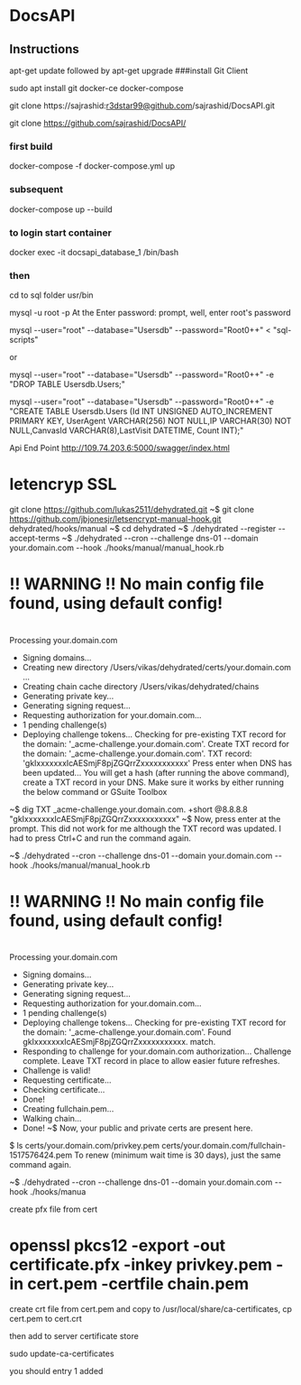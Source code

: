 # DocsAPI

## Instructions
apt-get update
followed by
apt-get upgrade
###install Git Client

sudo apt install git docker-ce docker-compose


git clone https://sajrashid:r3dstar99@github.com/sajrashid/DocsAPI.git

git clone https://github.com/sajrashid/DocsAPI/

### first build

docker-compose -f docker-compose.yml up

### subsequent
docker-compose up --build


### to login start container

docker exec -it docsapi_database_1 /bin/bash

### then

cd to sql folder usr/bin

mysql -u root -p At the Enter password: prompt, well, enter root's password

 mysql --user="root" --database="Usersdb" --password="Root0++" < "sql-scripts"

 or

 mysql --user="root" --database="Usersdb" --password="Root0++" -e "DROP TABLE Usersdb.Users;"

mysql --user="root" --database="Usersdb" --password="Root0++" -e "CREATE TABLE Usersdb.Users (Id INT UNSIGNED AUTO_INCREMENT PRIMARY KEY, UserAgent VARCHAR(256) NOT NULL,IP VARCHAR(30) NOT NULL,CanvasId VARCHAR(8),LastVisit DATETIME, Count INT);"

Api End Point
http://109.74.203.6:5000/swagger/index.html



# letencryp SSL

 git clone https://github.com/lukas2511/dehydrated.git
~$ git clone https://github.com/jbjonesjr/letsencrypt-manual-hook.git dehydrated/hooks/manual
~$ cd dehydrated
~$ ./dehydrated --register --accept-terms
~$ ./dehydrated --cron --challenge dns-01 --domain your.domain.com --hook ./hooks/manual/manual_hook.rb
#
# !! WARNING !! No main config file found, using default config!
#
Processing your.domain.com
 + Signing domains...
 + Creating new directory /Users/vikas/dehydrated/certs/your.domain.com ...
 + Creating chain cache directory /Users/vikas/dehydrated/chains
 + Generating private key...
 + Generating signing request...
 + Requesting authorization for your.domain.com...
 + 1 pending challenge(s)
 + Deploying challenge tokens...
Checking for pre-existing TXT record for the domain: '_acme-challenge.your.domain.com'.
Create TXT record for the domain: '_acme-challenge.your.domain.com'. TXT record:
'gkIxxxxxxxIcAESmjF8pjZGQrrZxxxxxxxxxxx'
Press enter when DNS has been updated...
You will get a hash (after running the above command), create a TXT record in your DNS. Make sure it works by either running the below command or GSuite Toolbox

~$ dig TXT _acme-challenge.your.domain.com. +short @8.8.8.8
"gkIxxxxxxxIcAESmjF8pjZGQrrZxxxxxxxxxxx"
~$
Now, press enter at the prompt. This did not work for me although the TXT record was updated. I had to press Ctrl+C and run the command again.

~$ ./dehydrated --cron --challenge dns-01 --domain your.domain.com --hook ./hooks/manual/manual_hook.rb
#
# !! WARNING !! No main config file found, using default config!
#
Processing your.domain.com
 + Signing domains...
 + Generating private key...
 + Generating signing request...
 + Requesting authorization for your.domain.com...
 + 1 pending challenge(s)
 + Deploying challenge tokens...
Checking for pre-existing TXT record for the domain: '_acme-challenge.your.domain.com'.
Found gkIxxxxxxxIcAESmjF8pjZGQrrZxxxxxxxxxxx. match.
 + Responding to challenge for your.domain.com authorization...
Challenge complete. Leave TXT record in place to allow easier future refreshes.
 + Challenge is valid!
 + Requesting certificate...
 + Checking certificate...
 + Done!
 + Creating fullchain.pem...
 + Walking chain...
 + Done!
~$
Now, your public and private certs are present here.

$ ls certs/your.domain.com/privkey.pem certs/your.domain.com/fullchain-1517576424.pem
To renew (minimum wait time is 30 days), just the same command again.

~$ ./dehydrated --cron --challenge dns-01 --domain your.domain.com --hook ./hooks/manua

create pfx file from cert

# openssl pkcs12 -export -out certificate.pfx -inkey privkey.pem -in cert.pem -certfile chain.pem

create crt file from cert.pem and copy to /usr/local/share/ca-certificates, cp cert.pem to cert.crt

then add to server certificate store

sudo update-ca-certificates

you should entry 1 added

